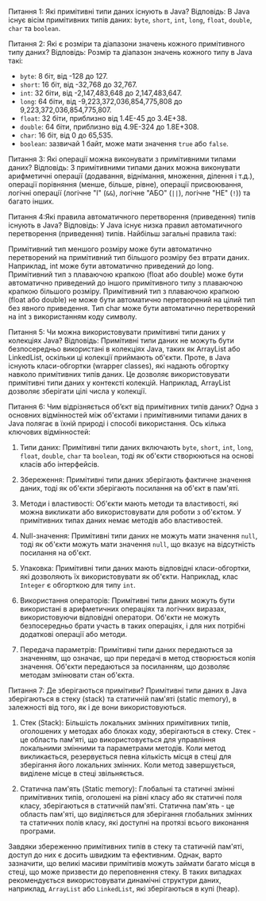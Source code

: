 
Питання 1: Які примітивні типи даних існують в Java?
Відповідь: В Java існує вісім примітивних типів даних: `byte`, `short`, `int`, `long`, `float`, `double`, `char`
та `boolean`.

Питання 2: Які є розміри та діапазони значень кожного примітивного типу даних?
Відповідь: Розмір та діапазон значень кожного типу в Java такі:
- `byte`: 8 біт, від -128 до 127.
- `short`: 16 біт, від -32,768 до 32,767.
- `int`: 32 біти, від -2,147,483,648 до 2,147,483,647.
- `long`: 64 біти, від -9,223,372,036,854,775,808 до 9,223,372,036,854,775,807.
- `float`: 32 біти, приблизно від 1.4E-45 до 3.4E+38.
- `double`: 64 біти, приблизно від 4.9E-324 до 1.8E+308.
- `char`: 16 біт, від 0 до 65,535.
- `boolean`: зазвичай 1 байт, може мати значення `true` або `false`.

Питання 3: Які операції можна виконувати з примітивними типами даних?
Відповідь: З примітивними типами даних можна виконувати арифметичні операції 
(додавання, віднімання, множення, ділення і т.д.), операції порівняння (менше, більше, рівне), операції присвоювання,
логічні операції (логічне "І" (`&&`), логічне "АБО" (`||`), логічне "НЕ" (`!`)) та багато інших.

Питання 4:Які правила автоматичного перетворення (приведення) типів існують в Java?
Відповідь: У Java існує низка правил автоматичного перетворення (приведення) типів. Найбільш загальні правила такі:

Примітивний тип меншого розміру може бути автоматично перетворений на примітивний тип більшого розміру без втрати даних. 
Наприклад, int може бути автоматично приведений до long.
Примітивний тип з плаваючою крапкою (float або double) може бути автоматично приведений до іншого примітивного типу
з плаваючою крапкою більшого розміру.
Примітивний тип з плаваючою крапкою (float або double) не може бути автоматично перетворений на цілий 
тип без явного приведення.
Тип char може бути автоматично перетворений на int з використанням коду символу.

Питання 5: Чи можна використовувати примітивні типи даних у колекціях Java?
Відповідь: Примітивні типи даних не можуть бути безпосередньо використані в колекціях Java, 
таких як ArrayList або LinkedList, оскільки ці колекції приймають об'єкти.
Проте, в Java існують класи-обгортки (wrapper classes), які надають обгортку навколо примітивних типів даних. 
Це дозволяє використовувати примітивні типи даних у контексті колекцій. 
Наприклад, ArrayList<Integer> дозволяє зберігати цілі числа у колекції.

Питання 6: Чим відрізняється об’єкт від примітивних типів даних?
Одна з основних відмінностей між об'єктами і примітивними типами даних в Java полягає в їхній природі і способі використання. Ось кілька ключових відмінностей:

1. Типи даних: Примітивні типи даних включають `byte`, `short`, `int`, `long`, `float`, `double`, `char` та `boolean`,
тоді як об'єкти створюються на основі класів або інтерфейсів.

2. Збереження: Примітивні типи даних зберігають фактичне значення даних, тоді як об'єкти зберігають посилання на об'єкт 
 в пам'яті.

3. Методи і властивості: Об'єкти мають методи та властивості, які можна викликати або використовувати для роботи 
 з об'єктом. У примітивних типах даних немає методів або властивостей.

4. Null-значення: Примітивні типи даних не можуть мати значення `null`, тоді як об'єкти можуть мати значення `null`,
 що вказує на відсутність посилання на об'єкт.

5. Упаковка: Примітивні типи даних мають відповідні класи-обгортки, які дозволяють їх використовувати як об'єкти.
 Наприклад, клас `Integer` є обгорткою для типу `int`.

6. Використання операторів: Примітивні типи даних можуть бути використані в арифметичних операціях та логічних виразах,
використовуючи відповідні оператори. Об'єкти не можуть безпосередньо брати участь в таких операціях, і для них потрібні 
додаткові операції або методи.

7. Передача параметрів: Примітивні типи даних передаються за значенням, що означає, що при передачі в метод створюється
 копія значення. Об'єкти передаються за посиланням, що дозволяє методам змінювати стан об'єкта.

Питання 7: Де зберігаються примітиви?
Примітивні типи даних в Java зберігаються в стеку (stack) та статичній пам'яті (static memory), в залежності від того, як і де вони використовуються.

1. Стек (Stack): Більшість локальних змінних примітивних типів, оголошених у методах або блоках коду, 
зберігаються в стеку. Стек - це область пам'яті, що використовується для управління локальними змінними та параметрами 
методів. Коли метод викликається, резервується певна кількість місця в стеці для зберігання його локальних змінних. Коли метод завершується, виділене місце в стеці звільняється.

2. Статична пам'ять (Static memory): Глобальні та статичні змінні примітивних типів, оголошені на рівні класу або
як статичні поля класу, зберігаються в статичній пам'яті. Статична пам'ять - це область пам'яті, що виділяється для 
зберігання глобальних змінних та статичних полів класу, які доступні на протязі всього виконання програми.

Завдяки збереженню примітивних типів в стеку та статичній пам'яті, доступ до них є досить швидким та ефективним. 
Однак, варто зазначити, що великі масиви примітивів можуть займати багато місця в стеці, що може призвести до 
переповнення стеку. В таких випадках рекомендується використовувати динамічні структури даних, наприклад, 
`ArrayList` або `LinkedList`, які зберігаються в купі (heap).